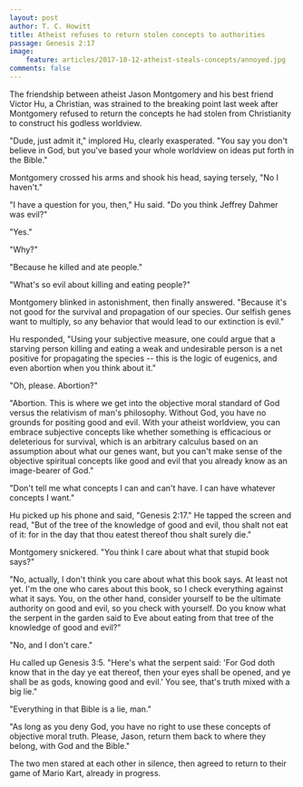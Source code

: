 ```yaml
---
layout: post
author: T. C. Howitt
title: Atheist refuses to return stolen concepts to authorities
passage: Genesis 2:17
image:
    feature: articles/2017-10-12-atheist-steals-concepts/annoyed.jpg
comments: false
---
```


The friendship between atheist Jason Montgomery and his best friend Victor Hu, a Christian, was strained to the breaking point last week after Montgomery refused to return the concepts he had stolen from Christianity to construct his godless worldview.

"Dude, just admit it," implored Hu, clearly exasperated.  "You say you don't believe in God, but you've based your whole worldview on ideas put forth in the Bible."

Montgomery crossed his arms and shook his head, saying tersely, "No I haven't."

"I have a question for you, then," Hu said.  "Do you think Jeffrey Dahmer was evil?"

"Yes."

"Why?"

"Because he killed and ate people."

"What's so evil about killing and eating people?"

Montgomery blinked in astonishment, then finally answered.  "Because it's not good for the survival and propagation of our species.  Our selfish genes want to multiply, so any behavior that would lead to our extinction is evil."

Hu responded, "Using your subjective measure, one could argue that a starving person killing and eating a weak and undesirable person is a net positive for propagating the species -- this is the logic of eugenics, and even abortion when you think about it."

"Oh, please.  Abortion?"

"Abortion.  This is where we get into the objective moral standard of God versus the relativism of man's philosophy.  Without God, you have no grounds for positing good and evil.  With your atheist worldview, you can embrace subjective concepts like whether something is efficacious or deleterious for survival, which is an arbitrary calculus based on an assumption about what our genes want, but you can't make sense of the objective spiritual concepts like good and evil that you already know as an image-bearer of God."

"Don't tell me what concepts I can and can't have.  I can have whatever concepts I want."

Hu picked up his phone and said, "Genesis 2:17."  He tapped the screen and read, "But of the tree of the knowledge of good and evil, thou shalt not eat of it: for in the day that thou eatest thereof thou shalt surely die."

Montgomery snickered.  "You think I care about what that stupid book says?"

"No, actually, I don't think you care about what this book says.  At least not yet.  I'm the one who cares about this book, so I check everything against what it says.  You, on the other hand, consider yourself to be the ultimate authority on good and evil, so you check with yourself.  Do you know what the serpent in the garden said to Eve about eating from that tree of the knowledge of good and evil?"

"No, and I don't care."

Hu called up Genesis 3:5.  "Here's what the serpent said: 'For God doth know that in the day ye eat thereof, then your eyes shall be opened, and ye shall be as gods, knowing good and evil.'  You see, that's truth mixed with a big lie."

"Everything in that Bible is a lie, man."

"As long as you deny God, you have no right to use these concepts of objective moral truth. Please, Jason, return them back to where they belong, with God and the Bible."

The two men stared at each other in silence, then agreed to return to their game of Mario Kart, already in progress.
